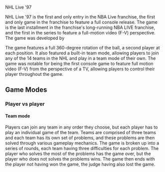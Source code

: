 NHL Live '97

NHL Live '97 is the first and only entry in the NBA Live franchise, the first and only game in the franchise to feature a full console release. The game is the last installment in the franchise's long-running NBA LIVE franchise, and the first in the series to feature a full-motion video (F-V) perspective. The game was developed by                                                                                                  
  

The game features a full 360-degree rotation of the ball, a second player at each position. It also featured a built-in team mode, allowing players to join any of the 14 teams in the NHL and play in a team mode of their own. The game was notable for being the first console game to feature full motion video (F-V) from the perspective of a TV, allowing players to control their player throughout the game.   
   
   
    
    
     
   
     
   
   
  
  

   
   
   
  
  
  

## Game Modes    

### Player vs player
   

#### Team mode   

Players can join any team in any order they choose, but each player has to play an individual game of the team. Teams are comprised of three teams and each team has its own set of problems, and these problems are then solved through various gameplay mechanics. The game is broken up into a series of rounds, each team having three difficulties for each problem. The player who solves the most of the problems has the game over, but the player who does not solves the problems wins. The game then ends with the player not having won the game, the judge having also lost the game.